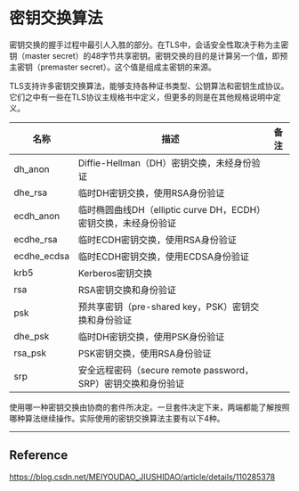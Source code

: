 # 密钥交换算法

密钥交换的握手过程中最引人入胜的部分。在TLS中，会话安全性取决于称为主密钥（master secret）的48字节共享密钥。密钥交换的目的是计算另一个值，即预主密钥（premaster secret）。这个值是组成主密钥的来源。

TLS支持许多密钥交换算法，能够支持各种证书类型、公钥算法和密钥生成协议。它们之中有一些在TLS协议主规格书中定义，但更多的则是在其他规格说明中定义。

| 名称          | 描述                                          | 备注  |
| ----------- | ------------------------------------------- | --- |
| dh_anon     | Diffie-Hellman（DH）密钥交换，未经身份验证               |     |
| dhe_rsa     | 临时DH密钥交换，使用RSA身份验证                          |     |
| ecdh_anon   | 临时椭圆曲线DH（elliptic curve DH，ECDH）密钥交换，未经身份验证 |     |
| ecdhe_rsa   | 临时ECDH密钥交换，使用RSA身份验证                        |     |
| ecdhe_ecdsa | 临时ECDH密钥交换，使用ECDSA身份验证                      |     |
| krb5        | Kerberos密钥交换                                |     |
| rsa         | RSA密钥交换和身份验证                                |     |
| psk         | 预共享密钥（pre-shared key，PSK）密钥交换和身份验证          |     |
| dhe_psk     | 临时DH密钥交换，使用PSK身份验证                          |     |
| rsa_psk     | PSK密钥交换，使用RSA身份验证                           |     |
| srp         | 安全远程密码（secure remote password，SRP）密钥交换和身份验证 |     |

使用哪一种密钥交换由协商的套件所决定。一旦套件决定下来，两端都能了解按照哪种算法继续操作。实际使用的密钥交换算法主要有以下4种。

---

## Reference

https://blog.csdn.net/MEIYOUDAO_JIUSHIDAO/article/details/110285378